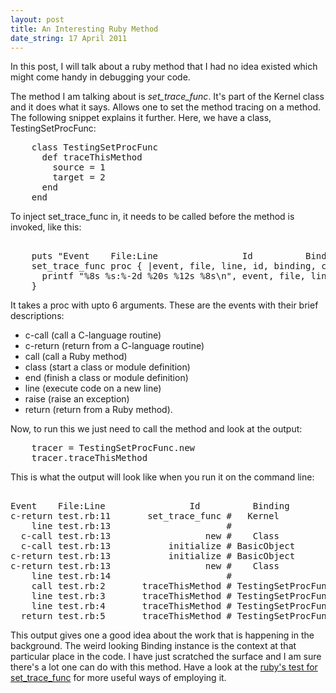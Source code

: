 ```yaml
---
layout: post
title: An Interesting Ruby Method
date_string: 17 April 2011
---
```


In this post, I will talk about a ruby method that I had no idea existed which might come handy in debugging your code.

The method I am talking about is *set_trace_func*. It's part of the Kernel class and it does what it says. Allows one to set the method tracing on a method. The following snippet explains it further. Here, we have a class, TestingSetProcFunc:

<pre>
    class TestingSetProcFunc
      def traceThisMethod
        source = 1
        target = 2
      end
    end
</pre>

To inject set_trace_func in, it needs to be called before the method is invoked, like this:

<pre>    
    puts "Event    File:Line                Id          Binding        Classname"
    set_trace_func proc { |event, file, line, id, binding, classname|
      printf "%8s %s:%-2d %20s %12s %8s\n", event, file, line, id, binding, classname
    }
</pre>

It takes a proc with upto 6 arguments. These are the events with their brief descriptions: 

* c-call (call a C-language routine)
* c-return (return from a C-language routine)
* call (call a Ruby method)
* class (start a class or module definition)
* end (finish a class or module definition)
* line (execute code on a new line)
* raise (raise an exception)
* return (return from a Ruby method).

Now, to run this we just need to call the method and look at the output:

<pre>
    tracer = TestingSetProcFunc.new
    tracer.traceThisMethod
</pre>

This is what the output will look like when you run it on the command line:

<pre>    
Event    File:Line                Id          Binding        Classname
c-return test.rb:11       set_trace_func #<Binding:0x0b53c4>   Kernel
    line test.rb:13                      #<Binding:0x0b52fc>         
  c-call test.rb:13                  new #<Binding:0x0b525c>    Class
  c-call test.rb:13           initialize #<Binding:0x0b5144> BasicObject
c-return test.rb:13           initialize #<Binding:0x0b5090> BasicObject
c-return test.rb:13                  new #<Binding:0x0b4ff0>    Class
    line test.rb:14                      #<Binding:0x0b4f50>         
    call test.rb:2       traceThisMethod #<Binding:0x0b4eb0> TestingSetProcFunc
    line test.rb:3       traceThisMethod #<Binding:0x0b4dfc> TestingSetProcFunc
    line test.rb:4       traceThisMethod #<Binding:0x0b4d5c> TestingSetProcFunc
  return test.rb:5       traceThisMethod #<Binding:0x0b4cbc> TestingSetProcFunc    
</pre>

This output gives one a good idea about the work that is happening in the background. The weird looking Binding instance is the context at that particular place in the code. I have just scratched the surface and I am sure there's a lot one can do with this method. Have a look at the [ruby's test for set_trace_func](https://github.com/ruby/ruby/blob/trunk/test/ruby/test_settracefunc.rb) for more useful ways of employing it.
